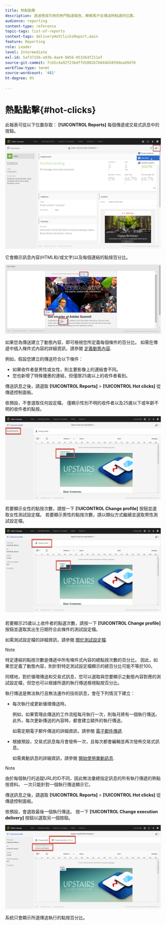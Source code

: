 ```yaml
---
title: 熱點點擊
description: 透過現成可用的熱門點選報告，瞭解客戶在傳送時點選的位置。
audience: reporting
content-type: reference
topic-tags: list-of-reports
context-tags: deliveryHotClicksReport,main
feature: Reporting
role: Leader
level: Intermediate
exl-id: 5af37156-e93b-4ae9-9856-053364f211ef
source-git-commit: fcb5c4a92f23bdffd1082b7b044b5859dead9d70
workflow-type: tm+mt
source-wordcount: '481'
ht-degree: 0%

---
```


# 熱點點擊{#hot-clicks}

此報表可從以下位置存取： **[!UICONTROL Reports]** 每個傳遞或交易式訊息中的按鈕。

![](assets/delivery_reports_hot-clicks_4.png)

它會顯示訊息內容(HTML和/或文字)以及每個連結的點按百分比。

![](assets/delivery_reports_10.png)

如果您為傳送建立了動態內容，即可檢視您所定義每個條件的百分比。 如需在傳遞中插入條件式內容的詳細資訊，請參閱 [定義動態內容](../../designing/using/personalization.md#defining-dynamic-content-in-an-email).

例如，假設您建立的傳送符合以下條件：

* 如果收件者是男性或女性，則主要影像上的連結會不同。
* 您也新增了特殊優惠的連結，但僅限25歲以上的收件者看到。

傳送訊息之後，請選取 **[!UICONTROL Reports]** > **[!UICONTROL Hot clicks]** 從傳遞控制面板。

依預設，不會選取任何設定檔。 僅顯示性別不明的收件者以及25歲以下或年齡不明的收件者的點按。

![](assets/delivery_reports_hot-clicks_1.png)

若要顯示女性的點按次數，請按一下 **[!UICONTROL Change profile]** 按鈕並選取女性測試設定檔。 若要顯示男性的點按次數，請以類似方式繼續並選取男性測試設定檔。

![](assets/delivery_reports_hot-clicks_2.png)

若要顯示25歲以上收件者的點選次數，請按一下 **[!UICONTROL Change profile]** 按鈕並選取其出生日期符合此條件的測試設定檔。

如需測試設定檔的詳細資訊，請參閱 [關於測試設定檔](../../audiences/using/managing-test-profiles.md).

>[!NOTE]
>
>特定連結的點按次數是傳遞中所有條件式內容的總點按次數的百分比。 因此，如果您定義了動態內容，則針對特定測試設定檔顯示的總百分比可能不等於100。

同樣地，對於循環傳送和交易式訊息，您可以選取與您要顯示之動態內容對應的測試設定檔，但您也可以根據所選的執行傳送檢視點按百分比。

執行傳送是無法執行且無法運作的技術訊息，會在下列情況下建立：

* 每次執行或更新循環傳送時。

  例如，如果管理此傳送的工作流程每月執行一次，則每月將有一個執行傳送。 此外，每次更新傳送的內容時，都會建立額外的執行傳送。

  如需定期電子郵件傳送的詳細資訊，請參閱 [電子郵件傳遞](../../automating/using/email-delivery.md).

* 根據預設，交易式訊息每月會發佈一次，且每次都會編輯並再次發佈交易式訊息。

  如需異動訊息的詳細資訊，請參閱 [開始使用異動訊息](../../channels/using/getting-started-with-transactional-msg.md).

>[!NOTE]
>
>由於每個執行的追蹤URL的ID不同，因此無法彙總指定訊息的所有執行傳遞的熱點按資料。 一次只能針對一個執行傳送顯示它。

傳送訊息之後，請選取 **[!UICONTROL Reports]** > **[!UICONTROL Hot clicks]** 從傳遞控制面板。

依預設，會選取最後一個執行傳送。 按一下 **[!UICONTROL Change execution delivery]** 按鈕以選取另一個按鈕。

![](assets/delivery_reports_hot-clicks_3.png)

系統只會顯示所選傳送執行的點按百分比。
